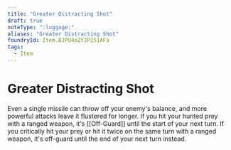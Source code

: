 ```yaml
---
title: "Greater Distracting Shot"
draft: true
noteType: ":luggage:"
aliases: "Greater Distracting Shot"
foundryId: Item.BJPU4oZYJP251AFa
tags:
  - Item
---
```


# Greater Distracting Shot

Even a single missile can throw off your enemy's balance, and more powerful attacks leave it flustered for longer. If you hit your hunted prey with a ranged weapon, it's [[Off-Guard]] until the start of your next turn. If you critically hit your prey or hit it twice on the same turn with a ranged weapon, it's off-guard until the end of your next turn instead.
